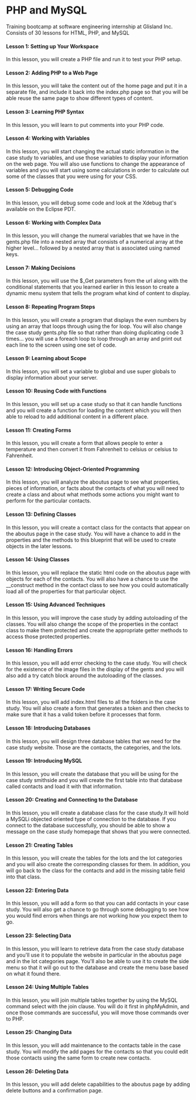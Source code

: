 # PHP and MySQL
Training bootcamp at software engineering internship at Glisland Inc. \
Consists of 30 lessons for HTML, PHP, and MySQL
#### Lesson 1: Setting up Your Workspace
In this lesson, you will create a PHP file and run it to test your PHP setup.

#### Lesson 2: Adding PHP to a Web Page
In this lesson, you will take the content out of the home page and put it in a separate file, and include it back into the index.php page so that you will be able reuse the same page to show different types of content.

#### Lesson 3: Learning PHP Syntax
In this lesson, you will learn to put comments into your PHP code.

#### Lesson 4: Working with Variables
In this lesson, you will start changing the actual static information in the case study to variables, and use those variables to display your information on the web page. You will also use functions to change the appearance of variables and you will start using some calculations in order to calculate out some of the classes that you were using for your CSS.

#### Lesson 5: Debugging Code
In this lesson, you will debug some code and look at the Xdebug that's available on the Eclipse PDT.

#### Lesson 6: Working with Complex Data
In this lesson, you will change the numeral variables that we have in the gents.php file into a nested array that consists of a numerical array at the higher level... followed by a nested array that is associated using named keys.

#### Lesson 7: Making Decisions
In this lesson, you will use the $\_Get parameters from the url along with the conditional statements that you learned earlier in this lesson to create a dynamic menu system that tells the program what kind of content to display.

#### Lesson 8: Repeating Program Steps
In this lesson, you will create a program that displays the even numbers by using an array that loops through using the for loop. You will also change the case study gents.php file so that rather than doing duplicating code 3 times... you will use a foreach loop to loop through an array and print out each line to the screen using one set of code.

#### Lesson 9: Learning about Scope
In this lesson, you will set a variable to global and use super globals to display information about your server.

#### Lesson 10: Reusing Code with Functions
In this lesson, you will set up a case study so that it can handle functions and you will create a function for loading the content which you will then able to reload to add additional content in a different place.

#### Lesson 11: Creating Forms
In this lesson, you will create a form that allows people to enter a temperature and then convert it from Fahrenheit to celsius or celsius to Fahrenheit.

#### Lesson 12: Introducing Object-Oriented Programming
In this lesson, you will analyze the aboutus page to see what properties, pieces of information, or facts about the contacts of what you will need to create a class and about what methods some actions you might want to perform for the particular contacts.

#### Lesson 13: Defining Classes
In this lesson, you will create a contact class for the contacts that appear on the aboutus page in the case study. You will have a chance to add in the properties and the methods to this blueprint that will be used to create objects in the later lessons.

#### Lesson 14: Using Classes
In this lesson, you will replace the static html code on the aboutus page with objects for each of the contacts. You will also have a chance to use the \__construct method in the contact class to see how you could automatically load all of the properties for that particular object.

#### Lesson 15: Using Advanced Techniques
In this lesson, you will improve the case study by adding autoloading of the classes. You will also change the scope of the properties in the contact class to make them protected and create the appropriate getter methods to access those protected properties.

#### Lesson 16: Handling Errors
In this lesson, you will add error checking to the case study. You will check for the existence of the image files in the display of the gents and you will also add a try catch block around the autoloading of the classes.

#### Lesson 17: Writing Secure Code
In this lesson, you will add index.html files to all the folders in the case study. You will also create a form that generates a token and then checks to make sure that it has a valid token before it processes that form.

#### Lesson 18: Introducing Databases
In this lesson, you will design three database tables that we need for the case study website. Those are the contacts, the categories, and the lots.

#### Lesson 19: Introducing MySQL
In this lesson, you will create the database that you will be using for the case study smithside and you will create the first table into that database called contacts and load it with that information.

#### Lesson 20: Creating and Connecting to the Database
In this lesson, you will create a database class for the case study.It will hold a MySQLi objected oriented type of connection to the database. If you connect to the database successfully, you should be able to show a message on the case study homepage that shows that you were connected.

#### Lesson 21: Creating Tables
In this lesson, you will create the tables for the lots and the lot categories and you will also create the corresponding classes for them. In addition, you will go back to the class for the contacts and add in the missing table field into that class.

#### Lesson 22: Entering Data
In this lesson, you will add a form so that you can add contacts in your case study. You will also get a chance to go through some debugging to see how you would find errors when things are not working how you expect them to go.

#### Lesson 23: Selecting Data
In this lesson, you will learn to retrieve data from the case study database and you'll use it to populate the website in particular in the aboutus page and in the lot categories page. You'll also be able to use it to create the side menu so that it will go out to the database and create the menu base based on what it found there.

#### Lesson 24: Using Multiple Tables
In this lesson, you will join multiple tables together by using the MySQL command select with the join clause. You will do it first in phpMyAdmin, and once those commands are successful, you will move those commands over to PHP.

#### Lesson 25: Changing Data
In this lesson, you will add maintenance to the contacts table in the case study. You will modify the add pages for the contacts so that you could edit those contacts using the same form to create new contacts.

#### Lesson 26: Deleting Data
In this lesson, you will add delete capabilities to the aboutus page by adding delete buttons and a confirmation page.
